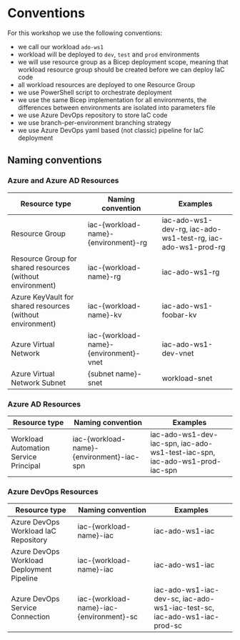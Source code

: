 # Conventions

For this workshop we use the following conventions:

* we call our workload `ado-ws1`
* workload will be deployed to `dev`, `test` and `prod` environments
* we will use resource group as a Bicep deployment scope, meaning that workload resource group should be created before we can deploy IaC code
* all workload resources are deployed to one Resource Group
* we use PowerShell script to orchestrate deployment
* we use the same Bicep implementation for all environments, the differences between environments are isolated into parameters file
* we use Azure DevOps repository to store IaC code
* we use branch-per-environment branching strategy
* we use Azure DevOps yaml based (not classic) pipeline for IaC deployment
 
## Naming conventions

### Azure and Azure AD Resources

| Resource type | Naming convention | Examples |
|--|--|--|
| Resource Group | iac-{workload-name}-{environment}-rg | iac-ado-ws1-dev-rg, iac-ado-ws1-test-rg, iac-ado-ws1-prod-rg |
| Resource Group for shared resources (without environment) | iac-{workload-name}-rg | iac-ado-ws1-rg |
| Azure KeyVault for shared resources (without environment) | iac-{workload-name}-kv | iac-ado-ws1-foobar-kv |
| Azure Virtual Network | iac-{workload-name}-{environment}-vnet | iac-ado-ws1-dev-vnet |
| Azure Virtual Network Subnet | {subnet name}-snet | workload-snet |

### Azure AD Resources

| Resource type | Naming convention | Examples |
|--|--|--|
| Workload Automation Service Principal | iac-{workload-name}-{environment}-iac-spn | iac-ado-ws1-dev-iac-spn, iac-ado-ws1-test-iac-spn, iac-ado-ws1-prod-iac-spn |

### Azure DevOps Resources

| Resource type | Naming convention | Examples |
|--|--|--|
| Azure DevOps Workload IaC Repository | iac-{workload-name}-iac | iac-ado-ws1-iac |
| Azure DevOps Workload Deployment Pipeline | iac-{workload-name}-iac | iac-ado-ws1-iac |
| Azure DevOps Service Connection | iac-{workload-name}-iac-{environment}-sc | iac-ado-ws1-iac-dev-sc, iac-ado-ws1-iac-test-sc, iac-ado-ws1-iac-prod-sc |


